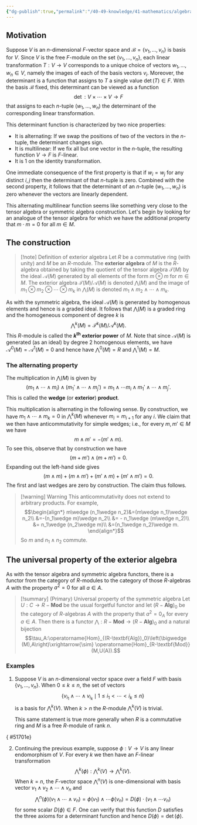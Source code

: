 ```yaml
---
{"dg-publish":true,"permalink":"/40-49-knowledge/41-mathematics/algebra-theory/exterior-algebras/","tags":["algebra_theory"],"updated":"2024-07-21T19:37:28-07:00"}
---
```


## Motivation

Suppose $V$ is an $n$-dimensional $F$-vector space and $\mathcal{B}=\{v_1,\ldots, v_n\}$ is basis for $V$. Since $V$ is the free $F$-module on the set $\{v_1,\ldots, v_n\}$, each linear transformation $T:V\to V$ corresponds to a unique choice of vectors $w_1,\ldots, w_n\in V$, namely the images of each of the basis vectors $v_i$. Moreover, the determinant is a function that assigns to $T$ a single value $\det(T)\in F$. With the basis $\mathcal{B}$ fixed, this determinant can be viewed as a function
$$\det:V\times \cdots \times V\to F$$
that assigns to each $n$-tuple $(w_1,\ldots, w_n)$ the determinant of the corresponding linear transformation.

This determinant function is characterized by two nice properties:
- It is alternating: If we swap the positions of two of the vectors in the $n$-tuple, the determinant changes sign.
- It is multilinear: If we fix all but one vector in the $n$-tuple, the resulting function $V\to F$ is $F$-linear.
- It is 1 on the identity transformation.

One immediate consequence of the first property is that if $w_i=w_j$ for any distinct $i, j$ then the determinant of that $n$-tuple is zero. Combined with the second property, it follows that the determinant of an $n$-tuple $(w_1,\ldots, w_n)$ is zero whenever the vectors are linearly dependent.

This alternating multilinear function seems like something very close to the tensor algebra or symmetric algebra construction. Let's begin by looking for an analogue of the tensor algebra for which we have the additional property that $m\cdot m=0$ for all $m\in M$.

## The construction

>[!note] Definition of exterior algebra
>Let $R$ be a commutative ring (with unity) and $M$ be an $R$-module. The **exterior algebra** of $M$ is the $R$-algebra obtained by taking the quotient of the tensor algebra $\mathcal{T}(M)$ by the ideal $\mathcal{A}(M)$ generated by all elements of the form $m\otimes m$ for $m\in M$. The exterior algebra $\mathcal{T}(M)/\mathcal{A}(M)$ is denoted $\bigwedge (M)$ and the image of $m_1\otimes m_2\otimes \cdots \otimes m_k$ in $\bigwedge (M)$ is denoted $m_1\wedge m_2\wedge \cdots \wedge m_k$.

As with the symmetric algebra, the ideal $\mathcal{A}(M)$ is generated by homogenous elements and hence is a graded ideal. It follows that $\bigwedge (M)$ is a graded ring and the homogeneous component of degree $k$ is
$$\bigwedge^{k} (M)=\mathcal{T}^k(M)/\mathcal{A}^k(M).$$
This $R$-module is called the **$k^{\text{th}}$ exterior power** of $M$. Note that since $\mathcal{A}(M)$ is generated (as an ideal) by degree 2 homogenous elements, we have $\mathcal{A}^0(M)=\mathcal{A}^1 (M) = 0$ and hence have $\bigwedge^0(M)=R$ and $\bigwedge^1(M)=M$.

### The alternating property

The multiplication in $\bigwedge (M)$ is given by
$$(m_1\wedge \cdots \wedge m_i)\wedge (m_1'\wedge \cdots \wedge m_j')=m_1\wedge \cdots m_i\wedge m_1'\wedge \cdots \wedge m_j'.$$
This is called the **wedge** (or **exterior**) **product**.

This multiplication is alternating in the following sense. By construction, we have $m_1\wedge \cdots \wedge m_k = 0$ in $\bigwedge^k (M)$ whenever $m_i=m_{i+1}$ for any $i$. We claim that we then have anticommutativity for simple wedges; i.e., for every $m, m'\in M$ we have
$$m\wedge m'=-(m'\wedge m).$$
To see this, observe that by construction we have
$$(m+m')\wedge (m+m')=0.$$
Expanding out the left-hand side gives
$$(m\wedge m)+(m\wedge m')+(m'\wedge m)+(m'\wedge m')=0.$$
The first and last wedges are zero by construction. The claim thus follows.

>[!warning] Warning
>This anticommutativity does not extend to arbitrary products. For example,
>$$\begin{align*}
>m\wedge (n_1\wedge n_2)&=(m\wedge n_1)\wedge n_2\\
>&=-(n_1\wedge m)\wedge n_2\\
>&= - n_1\wedge (m\wedge n_2)\\
>&= n_1\wedge (n_2\wedge m)\\
>&=(n_1\wedge n_2)\wedge m.
>\end{align*}$$
>So $m$ and $n_1\wedge n_2$ commute.

## The universal property of the exterior algebra

As with the tensor algebra and symmetric algebra functors, there is a functor from the category of $R$-modules to the category of those $R$-algebras $A$ with the property $a^2=0$ for all $a\in A$.

>[!summary] (Primary) Universal property of the symmetric algebra
>Let $U:C\to R-\textbf{Mod}$ be the usual forgetful functor and let $(R-\textbf{Alg})_0$ be the category of $R$-algebras $A$ with the property that $a^2=0_A$ for every $a\in A$. Then there is a functor $\bigwedge:R-\textbf{Mod}\to (R-\textbf{Alg})_0$ and a natural bijection
>$$\tau_A:\operatorname{Hom}_{(R-\textbf{Alg})_0}\left(\bigwedge (M),A\right)\xrightarrow{\sim} \operatorname{Hom}_{R-\textbf{Mod}}(M,U(A)).$$

### Examples

1. Suppose $V$ is an $n$-dimensional vector space over a field $F$ with basis $\{v_1,\ldots, v_n\}$. When $0\leq k\leq n$, the set of vectors
   $$\{v_{i_1}\wedge \cdots \wedge v_{i_k}\mid 1\leq i_1<\cdots < i_k\leq n\}$$
   is a basis for $\bigwedge^k (V)$. When $k>n$ the $R$-module $\bigwedge^k (V)$ is trivial.
   
   This same statement is true more generally when $R$ is a commutative ring and $M$ is a free $R$-module of rank $n$.

{ #51701e}

2. Continuing the previous example, suppose $\phi:V\to V$ is any linear endomorphism of $V$. For every $k$ we then have an $F$-linear transformation
   $$\bigwedge^k (\phi):\bigwedge^k(V)\to \bigwedge^k(V).$$
   When $k=n$, the $F$-vector space $\bigwedge^n (V)$ is one-dimensional with basis vector $v_1\wedge v_2\wedge \cdots \wedge v_n$ and
   $$\bigwedge^n(\phi)(v_1\wedge \cdots \wedge v_n)=\phi(v_1)\wedge \cdots \phi(v_n) = D(\phi)\cdot (v_1\wedge \cdots v_n)$$
   for some scalar $D(\phi)\in F$. One can verify that this function $D$ satisfies the three axioms for a determinant function and hence $D(\phi)=\det(\phi)$.